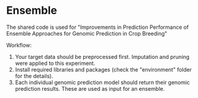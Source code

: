 # Ensemble

The shared code is used for "Improvements in Prediction Performance of Ensemble Approaches for Genomic Prediction in Crop Breeding"

Workflow:
1) Your target data should be preprocessed first. Imputation and pruning were applied to this experiment.
2) Install required libraries and packages (check the "environment" folder for the details).
3) Each individual genomic prediction model should return their genomic prediction results. These are used as input for an ensemble.
